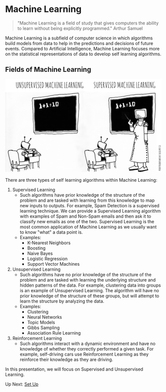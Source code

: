 # Machine Learning

> "Machine Learning is a field of study that gives computers the ability to learn without being explicitly programmed."
> Arthur Samuel

Machine Learning is a subfield of computer science in which algorithms build models from data to help in the predictions and decisions of future events. Compared to Artificial Intelligence, Machine Learning focuses more on the statistical representations of data to develop self learning algorithms.

## Fields of Machine Learning
![Comic](/images/supervised_unsupervised.png?raw=true "Comic")

There are three types of self learning algorithms within Machine Learning:

1. Supervised Learning
	- Such algorithms have prior knowledge of the structure of the problem and are tasked with learning from this knowledge to map new inputs to outputs. For example, Spam Detection is a supervised learning technique. We can provide a Supervised Learning algorithm with examples of Spam and Non-Spam emails and then ask it to classify new emails as one of the two. Supervised Learning is the most common application of Machine Learning as we usually want to know "what" a data point is.
	- Examples:
		- K-Nearest Neighbors
		- Boosting
		- Naive Bayes
		- Logistic Regression
		- Support Vector Machines
2. Unsupervised Learning
	- Such algorithms have no prior knowledge of the structure of the problem and are tasked with learning the underlying structure and hidden patterns of the data. For example, clustering data into groups is an example of Unsupervised Learning. The algorithm will have no prior knowledge of the structure of these groups, but will attempt to learn the structure by analyzing the data.
	- Examples:
		- Clustering
		- Neural Networks
		- Topic Models
		- Gibbs Sampling
		- Association Rule Learning
3. Reinforcement Learning
	- Such algorithms interact with a dynamic environment and have no knowledge of whether they correctly performed a given task. For example, self-driving cars use Reinforcement Learning as they reinforce their knowledge as they are driving.

In this presentation, we will focus on Supervised and Unsupervised Learning.

Up Next: [Set Up](https://github.com/rpcrimi/Scikit_Learn/blob/master/markdown/set_up.md)